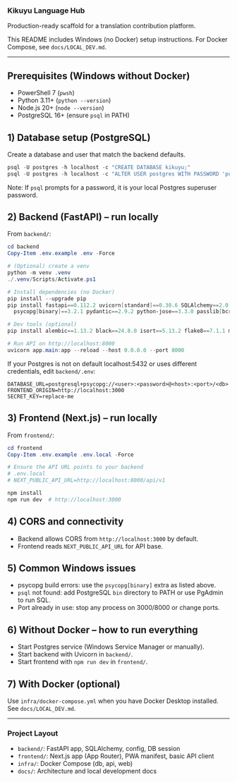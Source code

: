 ### Kikuyu Language Hub

Production-ready scaffold for a translation contribution platform.

This README includes Windows (no Docker) setup instructions. For Docker Compose, see `docs/LOCAL_DEV.md`.

---

## Prerequisites (Windows without Docker)
- PowerShell 7 (`pwsh`)
- Python 3.11+ (`python --version`)
- Node.js 20+ (`node --version`)
- PostgreSQL 16+ (ensure `psql` in PATH)

## 1) Database setup (PostgreSQL)
Create a database and user that match the backend defaults.

```powershell
psql -U postgres -h localhost -c "CREATE DATABASE kikuyu;" 
psql -U postgres -h localhost -c "ALTER USER postgres WITH PASSWORD 'postgres';"
```

Note: If `psql` prompts for a password, it is your local Postgres superuser password.

## 2) Backend (FastAPI) – run locally
From `backend/`:

```powershell
cd backend
Copy-Item .env.example .env -Force

# (Optional) create a venv
python -m venv .venv
./.venv/Scripts/Activate.ps1

# Install dependencies (no Docker)
pip install --upgrade pip
pip install fastapi==0.112.2 uvicorn[standard]==0.30.6 SQLAlchemy==2.0.34 `
  psycopg[binary]==3.2.1 pydantic==2.9.2 python-jose==3.3.0 passlib[bcrypt]==1.7.4

# Dev tools (optional)
pip install alembic==1.13.2 black==24.8.0 isort==5.13.2 flake8==7.1.1 mypy==1.11.2 pytest==8.3.2 httpx==0.27.2

# Run API on http://localhost:8000
uvicorn app.main:app --reload --host 0.0.0.0 --port 8000
```

If your Postgres is not on default localhost:5432 or uses different credentials, edit `backend/.env`:

```env
DATABASE_URL=postgresql+psycopg://<user>:<password>@<host>:<port>/<db>
FRONTEND_ORIGIN=http://localhost:3000
SECRET_KEY=replace-me
```

## 3) Frontend (Next.js) – run locally
From `frontend/`:

```powershell
cd frontend
Copy-Item .env.example .env.local -Force

# Ensure the API URL points to your backend
# .env.local
# NEXT_PUBLIC_API_URL=http://localhost:8000/api/v1

npm install
npm run dev  # http://localhost:3000
```

## 4) CORS and connectivity
- Backend allows CORS from `http://localhost:3000` by default.
- Frontend reads `NEXT_PUBLIC_API_URL` for API base.

## 5) Common Windows issues
- psycopg build errors: use the `psycopg[binary]` extra as listed above.
- `psql` not found: add PostgreSQL `bin` directory to PATH or use PgAdmin to run SQL.
- Port already in use: stop any process on 3000/8000 or change ports.

## 6) Without Docker – how to run everything
- Start Postgres service (Windows Service Manager or manually).
- Start backend with Uvicorn in `backend/`.
- Start frontend with `npm run dev` in `frontend/`.

## 7) With Docker (optional)
Use `infra/docker-compose.yml` when you have Docker Desktop installed. See `docs/LOCAL_DEV.md`.

---

### Project Layout
- `backend/`: FastAPI app, SQLAlchemy, config, DB session
- `frontend/`: Next.js app (App Router), PWA manifest, basic API client
- `infra/`: Docker Compose (db, api, web)
- `docs/`: Architecture and local development docs


